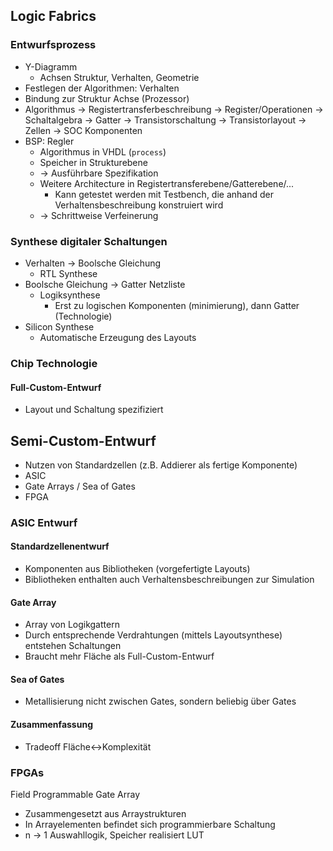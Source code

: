 ## Logic Fabrics
### Entwurfsprozess
* Y-Diagramm
  * Achsen Struktur, Verhalten, Geometrie
* Festlegen der Algorithmen: Verhalten
* Bindung zur Struktur Achse (Prozessor)
* Algorithmus -> Registertransferbeschreibung -> Register/Operationen -> Schaltalgebra -> Gatter
-> Transistorschaltung -> Transistorlayout -> Zellen -> SOC Komponenten
* BSP: Regler
  * Algorithmus in VHDL (`process`)
  * Speicher in Strukturebene
  * -> Ausführbare Spezifikation
  * Weitere Architecture in Registertransferebene/Gatterebene/...
    * Kann getestet werden mit Testbench, die anhand der Verhaltensbeschreibung konstruiert wird
  * -> Schrittweise Verfeinerung

### Synthese digitaler Schaltungen
* Verhalten -> Boolsche Gleichung
  * RTL Synthese
* Boolsche Gleichung -> Gatter Netzliste
  * Logiksynthese
    * Erst zu logischen Komponenten (minimierung), dann Gatter (Technologie)
* Silicon Synthese
  * Automatische Erzeugung des Layouts

### Chip Technologie
#### Full-Custom-Entwurf
* Layout und Schaltung spezifiziert
## Semi-Custom-Entwurf
* Nutzen von Standardzellen (z.B. Addierer als fertige Komponente)
* ASIC
* Gate Arrays / Sea of Gates
* FPGA

### ASIC Entwurf
#### Standardzellenentwurf
* Komponenten aus Bibliotheken (vorgefertigte Layouts)
* Bibliotheken enthalten auch Verhaltensbeschreibungen zur Simulation
#### Gate Array
* Array von Logikgattern
* Durch entsprechende Verdrahtungen (mittels Layoutsynthese) entstehen Schaltungen
* Braucht mehr Fläche als Full-Custom-Entwurf
#### Sea of Gates
* Metallisierung nicht zwischen Gates, sondern beliebig über Gates
#### Zusammenfassung
* Tradeoff Fläche<->Komplexität

### FPGAs
Field Programmable Gate Array
* Zusammengesetzt aus Arraystrukturen
* In Arrayelementen befindet sich programmierbare Schaltung
* n -> 1 Auswahllogik, Speicher realisiert LUT


